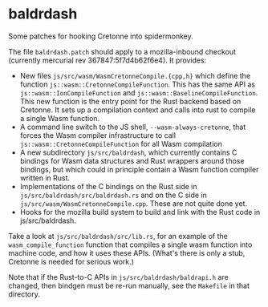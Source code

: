 # baldrdash
Some patches for hooking Cretonne into spidermonkey.

The file `baldrdash.patch` should apply to a mozilla-inbound checkout (currently mercurial rev 367847:5f7d4b62f6e4).  It provides:


- New files `js/src/wasm/WasmCretonneCompile.{cpp,h}` which define the function `js::wasm::CretonneCompileFunction`. This has the same API as `js::wasm::IonCompileFunction` and `js::wasm::BaselineCompileFunction`. This new function is the entry point for the Rust backend based on Cretonne.  It sets up a compilation context and calls into rust to compile a single Wasm function.
- A command line switch to the JS shell, `--wasm-always-cretonne`, that forces the Wasm compiler infrastructure to call `js::wasm::CretonneCompileFunction` for all Wasm compilation
- A new subdirectory `js/src/baldrdash`, which currently contains C bindings for Wasm data structures and Rust wrappers around those bindings, but which could in principle contain a Wasm function compiler written in Rust.
- Implementations of the C bindings on the Rust side in `js/src/baldrdash/src/baldrdash.rs` and on the C side in `js/src/wasm/WasmCretonneCompile.cpp`.  These are not quite done yet.
- Hooks for the mozilla build system to build and link with the Rust code in js/src/baldrdash.

Take a look at `js/src/baldrdash/src/lib.rs`, for an example of the `wasm_compile_function` function that compiles a single wasm function into machine code, and how it uses these APIs.  (What's there is only a stub, Cretonne is needed for serious work.)

Note that if the Rust-to-C APIs in `js/src/baldrdash/baldrapi.h` are changed, then bindgen must be re-run manually, see the `Makefile` in that directory.
